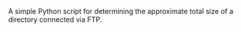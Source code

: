 A simple Python script for determining the approximate total size of a directory 
connected via FTP.
